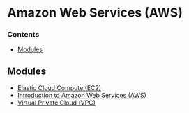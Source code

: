 # Amazon Web Services (AWS)
<!--MODULES_START-->
<!--TOC_START-->
### Contents
- [Modules](#modules)

<!--TOC_END-->
## Modules
- [Elastic Cloud Compute (EC2)](./modules/ec2)
- [Introduction to Amazon Web Services (AWS)](./modules/introduction)
- [Virtual Private Cloud (VPC)](./modules/vpc)
<!--MODULES_END-->
